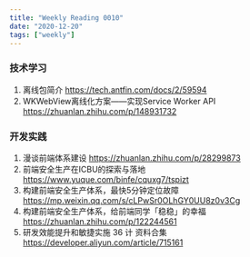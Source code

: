 ```yaml
---
title: "Weekly Reading 0010"
date: "2020-12-20"
tags: ["weekly"]
---
```


### 技术学习
1. 离线包简介 https://tech.antfin.com/docs/2/59594
2. WKWebView离线化方案——实现Service Worker API https://zhuanlan.zhihu.com/p/148931732

### 开发实践
1. 漫谈前端体系建设 https://zhuanlan.zhihu.com/p/28299873
2. 前端安全生产在ICBU的探索与落地 https://www.yuque.com/binfe/cquxg7/tspizt
3. 构建前端安全生产体系，最快5分钟定位故障 https://mp.weixin.qq.com/s/cLPwSr0OLhGY0UU8z0v3Cg
4. 构建前端安全生产体系，给前端同学「稳稳」的幸福 https://zhuanlan.zhihu.com/p/122244561
5. 研发效能提升和敏捷实施 36 计 资料合集 https://developer.aliyun.com/article/715161